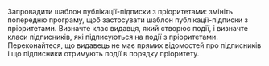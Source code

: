 Запровадити шаблон публікації-підписки з пріоритетами: змініть попередню програму, щоб застосувати шаблон публікації-підписки з пріоритетами. Визначте клас видавця, який створює події, і визначте класи підписників, які підписуються на події з пріоритетами. Переконайтеся, що видавець не має прямих відомостей про підписників і що підписники отримують події в порядку пріоритету.

